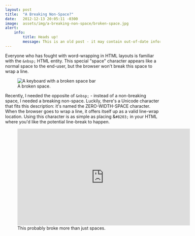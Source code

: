 ```yaml
---
layout: post
title:  "A Breaking Non-Space?"
date:   2012-12-13 20:05:11 -0300
image:  assets/img/a-breaking-non-space/broken-space.jpg
alert:
    info:
        title: Heads up!
        message: This is an old post - it may contain out-of-date information!
---
```


Everyone who has fought with word-wrapping in HTML layouts is familiar with the `&nbsp;` HTML entity. This special "space" character appears like a normal space to the end-user, but the browser won't break this space to wrap a line.

<figure>
    <img src="{{ 'assets/img/a-breaking-non-space/broken-space.jpg' | relative_url }}" alt="A keyboard with a broken space bar" />
    <figcaption>A broken space.</figcaption>
</figure>

Recently, I needed the opposite of `&nbsp;` - instead of a non-breaking space, I needed a breaking non-space. Luckily, there's a Unicode character that fits this description: it's named the ZERO-WIDTH-SPACE character. When the browser goes to wrap a line, it offers itself up as a valid line-wrap location. Using this character is as simple as placing &`#8203;` in your HTML where you'd like the potential line-break to happen.

<figure>
    <iframe class="rounded" width="560" height="315" src="https://www.youtube.com/embed/2IfPwTQ7au8?start=56&end=77" frameborder="0" allow="autoplay; encrypted-media" allowfullscreen></iframe>
    <figcaption>This probably broke more than just spaces.</figcaption>
</figure>